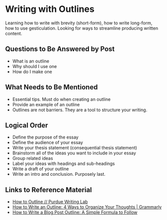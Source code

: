 # Writing with Outlines

Learning how to write with brevity (short-form), how to write long-form, how to use gesticulation. Looking for ways to streamline producing written content.

## Questions to Be Answered by Post

-   What is an outline
-   Why should I use one
-   How do I make one

## What Needs to Be Mentioned

-   Essential tips. Must do when creating an outline
-   Provide an example of an outline
-   Outlines are not barriers. They are a tool to structure your writing.

## Logical Order

-   Define the purpose of the essay
-   Define the audience of your essay
-   Write your thesis statement (consequential thesis statement)
-   Brainstorm all of the ideas you want to include in your essay
-   Group related ideas
-   Label your ideas with headings and sub-headings
-   Write a draft of your outline
-   Write an intro and conclusion. Purposely last.

## Links to Reference Material

-   [How to Outline // Purdue Writing Lab](https://owl.purdue.edu/owl/general_writing/the_writing_process/developing_an_outline/how_to_outline.html)
-   [How to Write an Outline: 4 Ways to Organize Your Thoughts | Grammarly](https://www.grammarly.com/blog/how-to-write-outline/)
-   [How to Write a Blog Post Outline: A Simple Formula to Follow](https://blog.hubspot.com/marketing/how-to-write-blog-post-outline)
